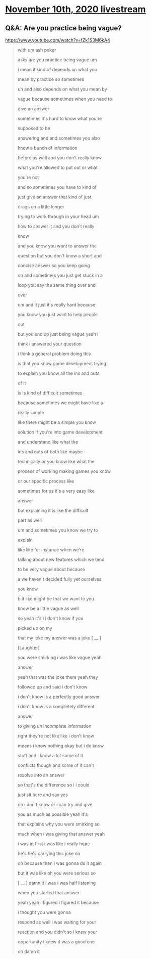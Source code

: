 # [November 10th, 2020 livestream](../2020-11-10.md)
## Q&A: Are you practice being vague?
https://www.youtube.com/watch?v=fZk1S3M6kA4
> with um ash poker
> 
> asks are you practice being vague um
> 
> i mean it kind of depends on what you
> 
> mean by practice so sometimes
> 
> uh and also depends on what you mean by
> 
> vague because sometimes when you need to
> 
> give an answer
> 
> sometimes it's hard to know what you're
> 
> supposed to be
> 
> answering and and sometimes you also
> 
> know a bunch of information
> 
> before as well and you don't really know
> 
> what you're allowed to put out or what
> 
> you're not
> 
> and so sometimes you have to kind of
> 
> just give an answer that kind of just
> 
> drags on a little longer
> 
> trying to work through in your head um
> 
> how to answer it and you don't really
> 
> know
> 
> and you know you want to answer the
> 
> question but you don't know a short and
> 
> concise answer so you keep going
> 
> on and sometimes you just get stuck in a
> 
> loop you say the same thing over and
> 
> over
> 
> um and it just it's really hard because
> 
> you know you just want to help people
> 
> out
> 
> but you end up just being vague yeah i
> 
> think i answered your question
> 
> i think a general problem doing this
> 
> is that you know game development trying
> 
> to explain you know all the ins and outs
> 
> of it
> 
> is is kind of difficult sometimes
> 
> because sometimes we might have like a
> 
> really simple
> 
> like there might be a simple you know
> 
> solution if you're into game development
> 
> and understand like what the
> 
> ins and outs of both like maybe
> 
> technically or you know like what the
> 
> process of working making games you know
> 
> or our specific process like
> 
> sometimes for us it's a very easy like
> 
> answer
> 
> but explaining it is like the difficult
> 
> part as well
> 
> um and sometimes you know we try to
> 
> explain
> 
> like like for instance when we're
> 
> talking about new features which we tend
> 
> to be very vague about because
> 
> a we haven't decided fully yet ourselves
> 
> you know
> 
> b it like might be that we want to you
> 
> know be a little vague as well
> 
> so yeah it's i i don't know if you
> 
> picked up on my
> 
> that my joke my answer was a joke [ __ ]
> 
> [Laughter]
> 
> you were smirking i was like vague yeah
> 
> answer
> 
> yeah that was the joke there yeah they
> 
> followed up and said i don't know
> 
> i don't know is a perfectly good answer
> 
> i don't know is a completely different
> 
> answer
> 
> to giving uh incomplete information
> 
> right they're not like like i don't know
> 
> means i know nothing okay but i do know
> 
> stuff and i know a lot some of it
> 
> conflicts though and some of it can't
> 
> resolve into an answer
> 
> so that's the difference so i i could
> 
> just sit here and say yes
> 
> no i don't know or i can try and give
> 
> you as much as possible yeah it's
> 
> that explains why you were smirking so
> 
> much when i was giving that answer yeah
> 
> i was at first i was like i really hope
> 
> he's he's carrying this joke on
> 
> oh because then i was gonna do it again
> 
> but it was like oh you were serious so
> 
> [ __ ] damn it i was i was half listening
> 
> when you started that answer
> 
> yeah yeah i figured i figured it because
> 
> i thought you were gonna
> 
> respond as well i was waiting for your
> 
> reaction and you didn't so i knew your
> 
> opportunity i knew it was a good one
> 
> oh damn it
> 
